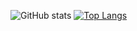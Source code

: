 ![GitHub stats](https://github-readme-stats.vercel.app/api?username=kadiracunn&show_icons=true&theme=tokyonight)
[![Top Langs](https://github-readme-stats.vercel.app/api/top-langs/?username=kadiracunn)](https://github.com/kadiracunn/github-readme-stats)
